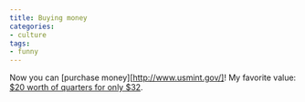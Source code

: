 ```yaml
---
title: Buying money
categories:
- culture
tags:
- funny
---
```


Now you can [purchase money][http://www.usmint.gov/]!  My favorite value: [$20 worth of quarters for only $32][2].

   [2]: http://catalog.usmint.gov/wcs/wcs_command/0,,cginame_a=ProductDisplay&querystring=prnbr;R36+prmenbr;1000+cgnbr;STMO+parentCategory;,00.html

